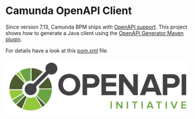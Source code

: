 # Camunda OpenAPI Client

Since version 7.13, Camunda BPM ships with [OpenAPI support](https://docs.camunda.org/manual/latest/reference/rest/openapi/). This project shows how to generate a Java client using the [OpenAPI Generator Maven plugin](https://github.com/OpenAPITools/openapi-generator/tree/master/modules/openapi-generator-maven-plugin).

For details have a look at this [pom.xml](camunda-openapi-client-generator/pom.xml) file.

![OpenAPI Logo](OpenAPI_Logo_Pantone.png)

 